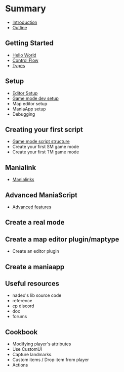 # Summary

* [Introduction](README.md)
* [Outline](chapter1.md)

## Getting Started

* [Hello World](hello-world.md)
* [Control Flow](control-flow.md)
* [Types](types.md)

## Setup

* [Editor Setup](editor-setup.md)
* [Game mode dev setup](gamemode-setup.md)
* Map editor setup
* ManiaApp setup
* Debugging

## Creating your first script

* [Game mode script structure](game-mode-script-structure.md)
* Create your first SM game mode
* Create your first TM game mode

## Manialink

* [Manialinks](manialinks.md)

## Advanced ManiaScript

* [Advanced features](advanced-features.md)

## Create a real mode

## Create a map editor plugin/maptype

* Create an editor plugin

## Create a maniaapp

## Useful resources

* nadeo's lib source code
* reference
* cp discord
* doc
* forums

## Cookbook

* Modifying player's attributes
* Use CustomUI
* Capture landmarks
* Custom items / Drop item from player
* Actions


